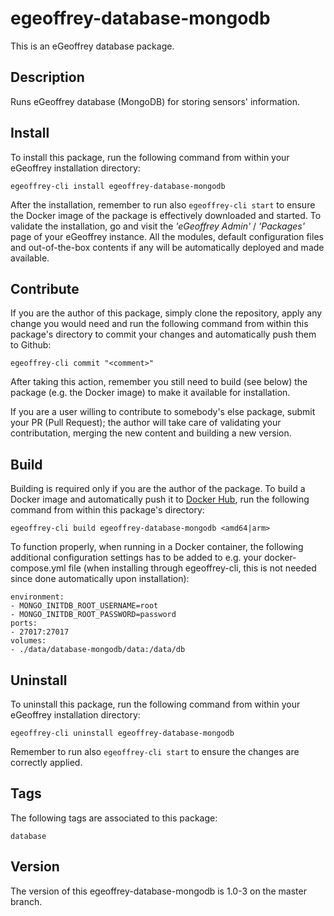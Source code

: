 # egeoffrey-database-mongodb

This is an eGeoffrey database package.

## Description

Runs eGeoffrey database (MongoDB) for storing sensors' information.

## Install

To install this package, run the following command from within your eGeoffrey installation directory:
```
egeoffrey-cli install egeoffrey-database-mongodb
```
After the installation, remember to run also `egeoffrey-cli start` to ensure the Docker image of the package is effectively downloaded and started.
To validate the installation, go and visit the *'eGeoffrey Admin'* / *'Packages'* page of your eGeoffrey instance. All the modules, default configuration files and out-of-the-box contents if any will be automatically deployed and made available.
## Contribute

If you are the author of this package, simply clone the repository, apply any change you would need and run the following command from within this package's directory to commit your changes and automatically push them to Github:
```
egeoffrey-cli commit "<comment>"
```
After taking this action, remember you still need to build (see below) the package (e.g. the Docker image) to make it available for installation.

If you are a user willing to contribute to somebody's else package, submit your PR (Pull Request); the author will take care of validating your contributation, merging the new content and building a new version.

## Build

Building is required only if you are the author of the package. To build a Docker image and automatically push it to [Docker Hub](https://hub.docker.com/r/egeoffrey/egeoffrey-database-mongodb), run the following command from within this package's directory:
```
egeoffrey-cli build egeoffrey-database-mongodb <amd64|arm>
```
To function properly, when running in a Docker container, the following additional configuration settings has to be added to e.g. your docker-compose.yml file (when installing through egeoffrey-cli, this is not needed since done automatically upon installation):
```
environment:
- MONGO_INITDB_ROOT_USERNAME=root
- MONGO_INITDB_ROOT_PASSWORD=password
ports:
- 27017:27017
volumes:
- ./data/database-mongodb/data:/data/db
```

## Uninstall

To uninstall this package, run the following command from within your eGeoffrey installation directory:
```
egeoffrey-cli uninstall egeoffrey-database-mongodb
```
Remember to run also `egeoffrey-cli start` to ensure the changes are correctly applied.
## Tags

The following tags are associated to this package:
```
database
```

## Version

The version of this egeoffrey-database-mongodb is 1.0-3 on the master branch.
